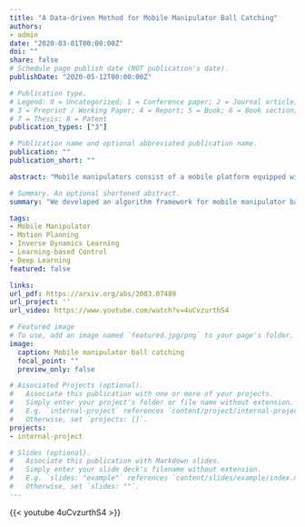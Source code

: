 ```yaml
---
title: "A Data-driven Method for Mobile Manipulator Ball Catching"
authors:
- admin
date: "2020-03-01T00:00:00Z"
doi: ""
share: false
# Schedule page publish date (NOT publication's date).
publishDate: "2020-05-12T00:00:00Z"

# Publication type.
# Legend: 0 = Uncategorized; 1 = Conference paper; 2 = Journal article;
# 3 = Preprint / Working Paper; 4 = Report; 5 = Book; 6 = Book section;
# 7 = Thesis; 8 = Patent
publication_types: ["3"]

# Publication name and optional abbreviated publication name.
publication: ""
publication_short: ""

abstract: "Mobile manipulators consist of a mobile platform equipped with one or more robot arms and are of interest for a wide array of challenging tasks because of their extended workspace and dexterity. Typically, mobile manipulators are deployed in slow-motion collaborative robot scenarios. In this paper, we consider scenarios where accurate high-speed motions are required. We introduce a framework for this regime of tasks including two main components: (i) a bi-level motion optimization algorithm for real-time trajectory generation, which relies on Sequential Quadratic Programming (SQP) and Quadratic Programming (QP), respectively; and (ii) a learning-based controller optimized for precise tracking of high-speed motions via a learned inverse dynamics model. We evaluate our framework with a mobile manipulator platform through numerous high-speed ball catching experiments, where we show a success rate of 85.33%. To the best of our knowledge, this success rate exceeds the reported performance of existing related systems and sets a new state of the art."

# Summary. An optional shortened abstract.
summary: "We developed an algorithm framework for mobile manipulator ball catching, which includes a bi-level motion optimization algorithm and a learning-based controller. It achieves a success rate of 85.33%, setting a new state of the art."

tags:
- Mobile Manipulator
- Motion Planning
- Inverse Dynamics Learning
- Learning-based Control
- Deep Learning
featured: false

links:
url_pdf: https://arxiv.org/abs/2003.07489
url_project: ''
url_video: https://www.youtube.com/watch?v=4uCvzurthS4

# Featured image
# To use, add an image named `featured.jpg/png` to your page's folder. 
image:
  caption: Mobile manipulator ball catching
  focal_point: ""
  preview_only: false

# Associated Projects (optional).
#   Associate this publication with one or more of your projects.
#   Simply enter your project's folder or file name without extension.
#   E.g. `internal-project` references `content/project/internal-project/index.md`.
#   Otherwise, set `projects: []`.
projects:
- internal-project

# Slides (optional).
#   Associate this publication with Markdown slides.
#   Simply enter your slide deck's filename without extension.
#   E.g. `slides: "example"` references `content/slides/example/index.md`.
#   Otherwise, set `slides: ""`.
---
```


{{< youtube 4uCvzurthS4 >}}


